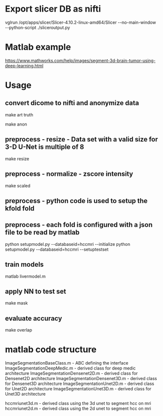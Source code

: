 
Export slicer DB as nifti 
==============
vglrun /opt/apps/slicer/Slicer-4.10.2-linux-amd64/Slicer --no-main-window --python-script ./sliceroutput.py


Matlab example 
==============

https://www.mathworks.com/help/images/segment-3d-brain-tumor-using-deep-learning.html


# Usage

## convert dicome to nifti and anonymize data

make art truth

make anon


## preprocess - resize - Data set with a valid size for 3-D U-Net is multiple of 8

make resize

## preprocess - normalize  - zscore intensity

make scaled

## preprocess - python code is used to setup the kfold fold  
## preprocess - each fold is configured with a json file to be read by matlab

python setupmodel.py --databaseid=hccmri --initialize
python setupmodel.py --databaseid=hccmri --setuptestset

## train models

matlab livermodel.m

## apply NN to test set

make mask

## evaluate accuracy

make overlap

# matlab code structure

ImageSegmentationBaseClass.m  - ABC defining the interface
ImageSegmentationDeepMedic.m  - derived class for deep medic architecture
ImageSegmentationDensenet2D.m - derived class for Densenet2D architecture
ImageSegmentationDensenet3D.m - derived class for Densenet3D architecture
ImageSegmentationUnet2D.m     - derived class for Unet2D     architecture
ImageSegmentationUnet3D.m     - derived class for Unet3D     architecture


hccmriunet3d.m - derived class using the 3d unet to segment hcc on mri
hccmriunet2d.m - derived class using the 2d unet to segment hcc on mri
